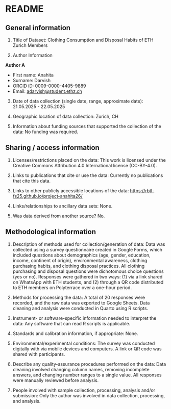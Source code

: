 # README

## General information

1.  Title of Dataset:  Clothing Consumption and Disposal Habits of ETH Zurich Members

2.  Author Information

**Author A**

- First name: Anahita
- Surname: Darvish
- ORCID iD: 0009-0000-4405-9889
- Email: adarvish@student.ethz.ch

3.  Date of data collection (single date, range, approximate date): 21.05.2025 - 22.05.2025

4.  Geographic location of data collection: Zurich, CH

5.  Information about funding sources that supported the collection of
    the data: No funding was required.

## Sharing / access information

1.  Licenses/restrictions placed on the data:
This work is licensed under the Creative Commons Attribution 4.0 International license (CC-BY-4.0).

2.  Links to publications that cite or use the data: Currently no publications that cite this data.

3.  Links to other publicly accessible locations of the data: https://rbtl-fs25.github.io/project-anahita26/

4.  Links/relationships to ancillary data sets: None.

5.  Was data derived from another source? No.

## Methodological information

1.  Description of methods used for collection/generation of data: 
Data was collected using a survey questionnaire created in Google Forms, which included questions about demographics (age, gender, education, income, continent of origin), environmental awareness, clothing purchasing habits, and clothing disposal practices. All clothing purchasing and disposal questions were dichotomous choice questions (yes or no). Responses were gathered in two ways: (1) via a link shared on WhatsApp with ETH students, and (2) through a QR code distributed to ETH members on Polyterrace over a one-hour period.

2.  Methods for processing the data:
A total of 20 responses were recorded, and the raw data was exported to Google Sheets. Data cleaning and analysis were conducted in Quarto using R scripts.

3.  Instrument- or software-specific information needed to interpret the
    data: Any software that can read R scripts is applicable.

4.  Standards and calibration information, if appropriate: None.

5.  Environmental/experimental conditions: The survey was conducted digitally with via mobile devices and computers. A link or QR code was shared with participants.

6.  Describe any quality-assurance procedures performed on the data: Data cleaning involved changing column names, removing incomplete answers, and changing number ranges to a single value. All responses were manually reviewed before analysis.

7.  People involved with sample collection, processing, analysis and/or
    submission: Only the author was involved in data collection, processing, and analysis.

